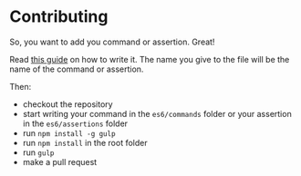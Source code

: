 # Contributing

So, you want to add you command or assertion. Great!

Read [this guide](http://nightwatchjs.org/guide#extending) on how to write it.
The name you give to the file will be the name of the command or assertion.

Then:

- checkout the repository
- start writing your command in the `es6/commands` folder or your assertion in the `es6/assertions` folder
- run `npm install -g gulp`
- run `npm install` in the root folder
- run `gulp`
- make a pull request
